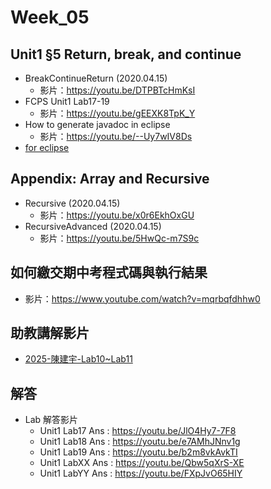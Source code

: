 # Week_05

## Unit1 §5 Return, break, and continue
   * BreakContinueReturn (2020.04.15) 
      * 影片：https://youtu.be/DTPBTcHmKsI
   * FCPS Unit1 Lab17-19
      * 影片：https://youtu.be/gEEXK8TpK_Y
   * How to generate javadoc in eclipse
      * 影片：https://youtu.be/--Uy7wIV8Ds
   * [for eclipse](../docs/How%20to%20generate%20javadoc%20in%20eclipse.pdf)
## Appendix: Array and Recursive
   * Recursive (2020.04.15) 
      * 影片：https://youtu.be/x0r6EkhOxGU
   * RecursiveAdvanced (2020.04.15) 
      * 影片：https://youtu.be/5HwQc-m7S9c
## 如何繳交期中考程式碼與執行結果
  * 影片：https://www.youtube.com/watch?v=mqrbqfdhhw0

## 助教講解影片
* [2025-陳建宇-Lab10~Lab11](https://www.youtube.com/playlist?list=PLfddU4ruCk0CdViWqnGK5tRLF9JGQjn5l)

## 解答
  * Lab 解答影片
      * Unit1 Lab17 Ans : https://youtu.be/JlO4Hy7-7F8
      * Unit1 Lab18 Ans : https://youtu.be/e7AMhJNnv1g
      * Unit1 Lab19 Ans : https://youtu.be/b2m8vkAvkTI
      * Unit1 LabXX Ans : https://youtu.be/Qbw5qXrS-XE
      * Unit1 LabYY Ans : https://youtu.be/FXpJvO65HIY

